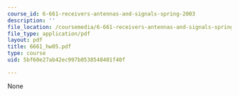 ```yaml
---
course_id: 6-661-receivers-antennas-and-signals-spring-2003
description: ''
file_location: /coursemedia/6-661-receivers-antennas-and-signals-spring-2003/5bf60e27ab42ec997b0538548401f40f_6661_hw05.pdf
file_type: application/pdf
layout: pdf
title: 6661_hw05.pdf
type: course
uid: 5bf60e27ab42ec997b0538548401f40f

---
```

None